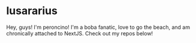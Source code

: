 # lusararius
Hey, guys! I'm peroncino! I'm a boba fanatic, love to go the beach, and am chronically attached to NextJS. Check out my repos below!

